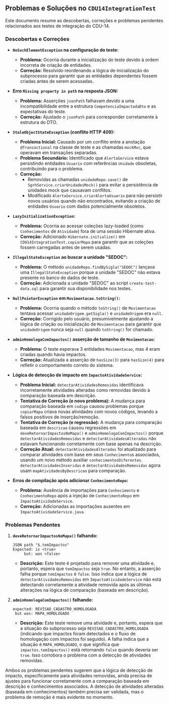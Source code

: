 ## Problemas e Soluções no `CDU14IntegrationTest`

Este documento resume as descobertas, correções e problemas pendentes relacionados aos testes de integração do CDU-14.

### Descobertas e Correções

-   **`NoSuchElementException` na configuração do teste:**
    -   **Problema:** Ocorria durante a inicialização do teste devido à ordem incorreta de criação de entidades.
    -   **Correção:** Resolvido reordenando a lógica de inicialização do subprocesso para garantir que as entidades dependentes fossem criadas antes de serem acessadas.

-   **Erro `Missing property in path` na resposta JSON:**
    -   **Problema:** Asserções `jsonPath` falhavam devido a uma incompatibilidade entre a estrutura `CompetenciaImpactadaDto` e as expectativas do teste.
    -   **Correção:** Ajustado o `jsonPath` para corresponder corretamente à estrutura do DTO.

-   **`StaleObjectStateException` (conflito HTTP 409):**
    -   **Problema Inicial:** Causado por um conflito entre a anotação `@Transactional` na classe de teste e as chamadas `mockMvc`, que operavam em transações separadas.
    -   **Problema Secundário:** Identificado que `AlertaService` estava persistindo entidades `Usuario` com referências `Unidade` obsoletas, contribuindo para o problema.
    -   **Correção:**
        -   Removidas as chamadas `unidadeRepo.save()` de `SgrhService.criarUnidadesMock()` para evitar a persistência de unidades mock que causavam conflitos.
        -   Modificado `AlertaService.criarAlertaUsuario` para não persistir novos usuários quando não encontrados, evitando a criação de entidades `Usuario` com dados potencialmente obsoletos.

-   **`LazyInitializationException`:**
    -   **Problema:** Ocorria ao acessar coleções lazy-loaded (como `Conhecimentos` de `Atividade`) fora de uma sessão Hibernate ativa.
    -   **Correção:** Adicionado `Hibernate.initialize()` em `CDU14IntegrationTest.copiarMapa` para garantir que as coleções fossem carregadas antes de serem usadas.

-   **`IllegalStateException` ao buscar a unidade "SEDOC":**
    -   **Problema:** O método `unidadeRepo.findBySigla("SEDOC")` lançava uma `IllegalStateException` porque a unidade "SEDOC" não estava presente no banco de dados de teste.
    -   **Correção:** Adicionada a unidade "SEDOC" ao script `create-test-data.sql` para garantir sua disponibilidade nos testes.

-   **`NullPointerException` em `Movimentacao.toString()`:**
    -   **Problema:** Ocorria quando o método `toString()` de `Movimentacao` tentava acessar `unidadeOrigem.getSigla()` e `unidadeOrigem` era `null`.
    -   **Correção:** Corrigido pelo usuário, presumivelmente ajustando a lógica de criação ou inicialização de `Movimentacao` para garantir que `unidadeOrigem` nunca seja `null` quando `toString()` for chamado.

-   **`adminHomologaComImpactos()` asserção de tamanho de `Movimentacao`:**
    -   **Problema:** O teste esperava 3 entidades `Movimentacao`, mas 4 eram criadas quando havia impactos.
    -   **Correção:** Atualizada a asserção de `hasSize(3)` para `hasSize(4)` para refletir o comportamento correto do sistema.

-   **Lógica de detecção de impacto em `ImpactoAtividadeService`:**
    -   **Problema Inicial:** `detectarAtividadesRemovidas` identificava incorretamente atividades alteradas como removidas devido à comparação baseada em descrição.
    -   **Tentativa de Correção (e novo problema):** A mudança para comparação baseada em `codigo` causou problemas porque `copiarMapa` criava novas atividades com novos códigos, levando a falsos positivos de inserção/remoção.
    -   **Tentativa de Correção (e regressão):** A mudança para comparação baseada em `descricao` causou regressões em `deveRetornarImpactosNoMapa()` e `adminHomologaComImpactos()` porque `detectarAtividadesRemovidas` e `detectarAtividadesAlteradas` não estavam funcionando corretamente com base apenas na descrição.
    -   **Correção Atual:** `detectarAtividadesAlteradas` foi atualizado para comparar atividades com base em seus `Conhecimento`s associados, usando um novo método auxiliar `conhecimentosDiferentes`. `detectarAtividadesInseridas` e `detectarAtividadesRemovidas` agora usam `mapAtividadesByDescricao` para comparação.

-   **Erros de compilação após adicionar `ConhecimentoRepo`:**
    -   **Problema:** Ausência de importações para `Conhecimento` e `ConhecimentoRepo` após a injeção de `ConhecimentoRepo` em `ImpactoAtividadeService`.
    -   **Correção:** Adicionadas as importações ausentes em `ImpactoAtividadeService.java`.

### Problemas Pendentes

1.  **`deveRetornarImpactosNoMapa()` falhando:**
    ```
    JSON path "$.temImpactos"
    Expected: is <true>
         but: was <false>
    ```
    -   **Descrição:** Este teste é projetado para remover uma atividade e, portanto, espera que `temImpactos` seja `true`. No entanto, a asserção falha porque `temImpactos` é `false`. Isso indica que a lógica de `detectarAtividadesRemovidas` em `ImpactoAtividadeService` não está detectando corretamente a atividade removida após as últimas alterações na lógica de comparação (baseada em descrição).

2.  **`adminHomologaComImpactos()` falhando:**
    ```
    expected: REVISAO_CADASTRO_HOMOLOGADA
     but was: MAPA_HOMOLOGADO
    ```
    -   **Descrição:** Este teste remove uma atividade e, portanto, espera que a situação do subprocesso seja `REVISAO_CADASTRO_HOMOLOGADA` (indicando que impactos foram detectados e o fluxo de homologação com impactos foi seguido). A falha indica que a situação é `MAPA_HOMOLOGADO`, o que significa que `impactos.temImpactos()` está retornando `false` quando deveria ser `true`. Isso corrobora o problema com a detecção de atividades removidas.

Ambos os problemas pendentes sugerem que a lógica de detecção de impacto, especificamente para atividades removidas, ainda precisa de ajustes para funcionar corretamente com a comparação baseada em descrição e conhecimentos associados. A detecção de atividades alteradas (baseada em conhecimentos) também precisa ser validada, mas o problema de remoção é mais evidente no momento.